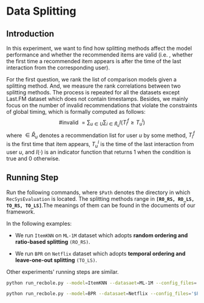 # Data Splitting

## Introduction

In this experiment,  we want to find how splitting methods affect the model performance and whether the recommended items are valid (i.e. , whether the first time a recommended item appears is after the time of the last interaction from the corresponding user).

For the first question, we rank the list of comparison models given a splitting method. And, we measure the rank correlations between two splitting methods. The process is repeated for all the datasets except Last.FM dataset which does not contain timestamps. Besides, we mainly focus on the number of invalid recommendations that violate the constraints of global timing, which is formally computed as follows:
$$
\text { #invalid }=\sum_{u \in U} \sum_{i \in \hat{R}_{u}} I\left(T_{i}^{f} \geq T_{u}^{l}\right)
$$
where $\in \hat{R}_{u}$ denotes a recommendation list for user $u$ by some method, $T_{i}^{f}$ is the first time that item appears, $T_{u}^{l}$ is the time of the last interaction from user $u$, and $I(\cdot)$ is an indicator function that returns 1 when the condition is true and 0 otherwise.

## Running Step

Run the following commands, where `$Path` denotes the directory in which `RecSysEvaluation` is located. The splitting methods range in **`[RO_RS, RO_LS, TO_RS, TO_LS]`**.The meanings of them can be found in the documents of our framework.

In the following examples: 

- We run `ItemKNN` on `ML-1M` dataset which adopts **random ordering and ratio-based splitting** `(RO_RS)`.

- We run `BPR` on `Netflix` dataset which adopts **temporal ordering and leave-one-out splitting** `(TO_LS)`.

Other experiments' running steps are similar.

```bash
python run_recbole.py --model=ItemKNN --datasaet=ML-1M --config_files='$Path/RecSysEvaluation/dataset/ML-1M.yaml RecSysEvaluation/experiment/dataset_splitting/hyper_parameters/ML-1M/RO_RS/ItemKNN.yaml' --eval_setting=RO_RS,full

python run_recbole.py --model=BPR --datasaet=Netflix --config_files='$Path/RecSysEvaluation/dataset/Netflix.yaml RecSysEvaluation/experiment/dataset_splitting/hyper_parameters/Netflix/TO_LS/BPR.yaml' --eval_setting=TO_LS,full
```









   

   